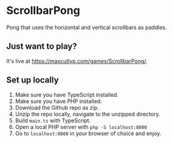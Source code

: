 # ScrollbarPong
Pong that uses the horizontal and vertical scrollbars as paddles.

## Just want to play?
It's live at https://maxcutlyp.com/games/ScrollbarPong/.

## Set up locally
1. Make sure you have TypeScript installed.
2. Make sure you have PHP installed.
3. Download the Github repo as zip.
4. Unzip the repo locally, navigate to the unzipped directory.
5. Build `main.ts` with TypeScript.
6. Open a local PHP server with `php -S localhost:8000`
7. Go to `localhost:8000` in your browser of choice and enjoy.

